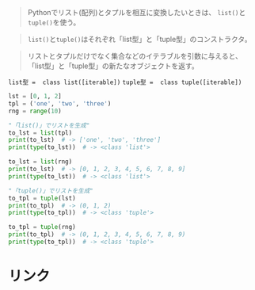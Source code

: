 > Pythonでリスト(配列)とタプルを相互に変換したいときは、
  `list()`と`tuple()`を使う。

> `list()`と`tuple()`はそれぞれ「list型」と「tuple型」のコンストラクタ。

> リストとタプルだけでなく集合などのイテラブルを引数に与えると、
  「list型」と「tuple型」の新たなオブジェクトを返す。

`list型 =  class list([iterable])`
`tuple型 =  class tuple([iterable])`

```python
lst = [0, 1, 2]
tpl = ('one', 'two', 'three')
rng = range(10)

"「list()」でリストを生成"
to_lst = list(tpl)
print(to_lst)  # -> ['one', 'two', 'three']
print(type(to_lst))  # -> <class 'list'>

to_lst = list(rng)
print(to_lst)  # -> [0, 1, 2, 3, 4, 5, 6, 7, 8, 9]
print(type(to_lst))  # -> <class 'list'>

"「tuple()」でリストを生成"
to_tpl = tuple(lst)
print(to_tpl)  # -> (0, 1, 2)
print(type(to_tpl))  # -> <class 'tuple'>

to_tpl = tuple(rng)
print(to_tpl)  # -> (0, 1, 2, 3, 4, 5, 6, 7, 8, 9)
print(type(to_tpl))  # -> <class 'tuple'>
```

# リンク

[](https://note.nkmk.me/python-list-tuple-convert/)
